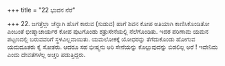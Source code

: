 +++
title = "22 ಭುವನ ನೆರೆ"

+++
22. ಜಗತ್ತೆಲ್ಲಾ ಚೆನ್ನಾಗಿ ಹೊಗೆ ಕಾರುವ (ಸುಡುವ) ಹಾಗೆ ಶಿವನ ಕೋಪ ಅತಿಯಾಗಿ ಕಾಣಿಸಿಕೊಂಡಿತೋ ಎಂಬಂತೆ ಭೀಷ್ಮಾಚಾರ್ಯರ ಕೋಪ ಪುಟಗೊಂಡು ಶತ್ರುಸೇನೆಯಲ್ಲಿ ನೆಲೆಗೊಂಡಿತು.  ಇದರ ಪರಿಣಾಮ ಯಮನ ಪಟ್ಟಣದಲ್ಲಿ ಬರುವವರಿಗೆ ಸ್ಥಳವಿಲ್ಲವಾಯಿತು. ಯಮಲೋಕಕ್ಕೆ ಯೋಧರನ್ನು ತೆಗೆದುಕೊಂಡು ಹೋಗುವ ಯಮದೂತರು ಕೈ ಸೋತರು. ಆದರೂ ಸಹ ಭೀಷ್ಮನು ಅರಿ ಸೇನೆಯನ್ನು ಕೊಲ್ಲುವುದನ್ನು ಬಿಡಲಿಲ್ಲ ಅರೆ ! ಇದೇನಿದು ಎಂದು ದೇವತೆಗಳೆಲ್ಲ ಅಚ್ಚರಿ ಪಡುತ್ತಿದ್ದರು.